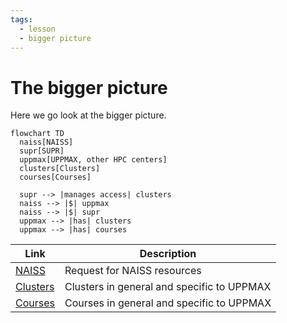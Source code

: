 ```yaml
---
tags:
  - lesson
  - bigger picture
---
```


# The bigger picture

Here we go look at the bigger picture.

```mermaid
flowchart TD
  naiss[NAISS]
  supr[SUPR]
  uppmax[UPPMAX, other HPC centers]
  clusters[Clusters]
  courses[Courses]

  supr --> |manages access| clusters
  naiss --> |$| uppmax
  naiss --> |$| supr
  uppmax --> |has| clusters
  uppmax --> |has| courses
```

Link                                                                          |Description
------------------------------------------------------------------------------|--------------------------------------------------------------------------
[NAISS](../sessions/naiss.md)                                                 |Request for NAISS resources
[Clusters](../sessions/clusters.md)                                           |Clusters in general and specific to UPPMAX
[Courses](../sessions/courses.md)                                             |Courses in general and specific to UPPMAX
